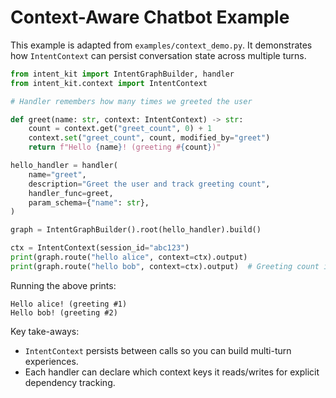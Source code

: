 # Context-Aware Chatbot Example

This example is adapted from `examples/context_demo.py`. It demonstrates how `IntentContext` can persist conversation state across multiple turns.

```python
from intent_kit import IntentGraphBuilder, handler
from intent_kit.context import IntentContext

# Handler remembers how many times we greeted the user

def greet(name: str, context: IntentContext) -> str:
    count = context.get("greet_count", 0) + 1
    context.set("greet_count", count, modified_by="greet")
    return f"Hello {name}! (greeting #{count})"

hello_handler = handler(
    name="greet",
    description="Greet the user and track greeting count",
    handler_func=greet,
    param_schema={"name": str},
)

graph = IntentGraphBuilder().root(hello_handler).build()

ctx = IntentContext(session_id="abc123")
print(graph.route("hello alice", context=ctx).output)
print(graph.route("hello bob", context=ctx).output)  # Greeting count increments
```

Running the above prints:

```
Hello alice! (greeting #1)
Hello bob! (greeting #2)
```

Key take-aways:
* `IntentContext` persists between calls so you can build multi-turn experiences.
* Each handler can declare which context keys it reads/writes for explicit dependency tracking.
